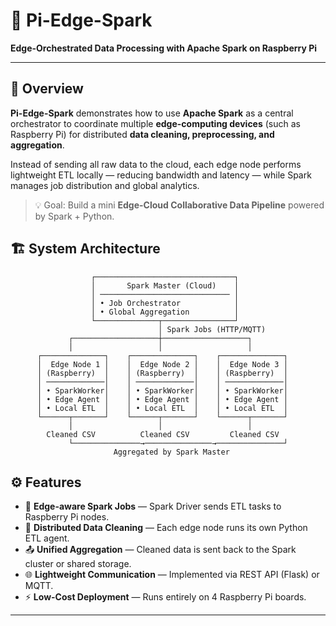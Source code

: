 # 🧠 Pi-Edge-Spark  
**Edge-Orchestrated Data Processing with Apache Spark on Raspberry Pi**

---

## 📘 Overview
**Pi-Edge-Spark** demonstrates how to use **Apache Spark** as a central orchestrator to coordinate multiple **edge-computing devices** (such as Raspberry Pi) for distributed **data cleaning, preprocessing, and aggregation**.

Instead of sending all raw data to the cloud, each edge node performs lightweight ETL locally — reducing bandwidth and latency — while Spark manages job distribution and global analytics.

> 💡 Goal: Build a mini **Edge-Cloud Collaborative Data Pipeline** powered by Spark + Python.

## 🏗️ System Architecture

```text
                  ┌───────────────────────────────┐
                  │       Spark Master (Cloud)    │
                  │ ───────────────────────────── │
                  │ • Job Orchestrator            │
                  │ • Global Aggregation          │
                  └──────────────┬────────────────┘
                                 │ Spark Jobs (HTTP/MQTT)
             ┌───────────────────┼───────────────────┐
             │                   │                   │
      ┌──────────────┐    ┌──────────────┐    ┌──────────────┐
      │  Edge Node 1 │    │  Edge Node 2 │    │  Edge Node 3 │
      │ (Raspberry)  │    │ (Raspberry)  │    │ (Raspberry)  │
      │ ─────────────│    │ ─────────────│    │ ─────────────│
      │ • SparkWorker│    │ • SparkWorker│    │ • SparkWorker│
      │ • Edge Agent │    │ • Edge Agent │    │ • Edge Agent │
      │ • Local ETL  │    │ • Local ETL  │    │ • Local ETL  │
      └──────┬───────┘    └──────┬───────┘    └──────┬───────┘
             │                   │                   │
        Cleaned CSV          Cleaned CSV         Cleaned CSV
             └───────────────→───────────────→───────────────┘
                       Aggregated by Spark Master
```

## ⚙️ Features
- 🧩 **Edge-aware Spark Jobs** — Spark Driver sends ETL tasks to Raspberry Pi nodes.  
- 🧮 **Distributed Data Cleaning** — Each edge node runs its own Python ETL agent.  
- 📤 **Unified Aggregation** — Cleaned data is sent back to the Spark cluster or shared storage.  
- 🌐 **Lightweight Communication** — Implemented via REST API (Flask) or MQTT.  
- ⚡ **Low-Cost Deployment** — Runs entirely on 4 Raspberry Pi boards.  

---
